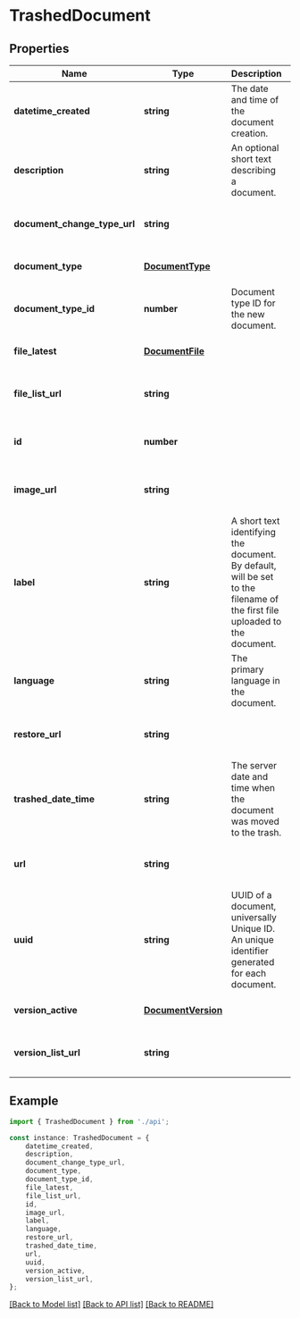 # TrashedDocument


## Properties

Name | Type | Description | Notes
------------ | ------------- | ------------- | -------------
**datetime_created** | **string** | The date and time of the document creation. | [optional] [readonly] [default to undefined]
**description** | **string** | An optional short text describing a document. | [optional] [default to undefined]
**document_change_type_url** | **string** |  | [optional] [readonly] [default to undefined]
**document_type** | [**DocumentType**](DocumentType.md) |  | [optional] [default to undefined]
**document_type_id** | **number** | Document type ID for the new document. | [default to undefined]
**file_latest** | [**DocumentFile**](DocumentFile.md) |  | [optional] [default to undefined]
**file_list_url** | **string** |  | [optional] [readonly] [default to undefined]
**id** | **number** |  | [optional] [readonly] [default to undefined]
**image_url** | **string** |  | [optional] [readonly] [default to undefined]
**label** | **string** | A short text identifying the document. By default, will be set to the filename of the first file uploaded to the document. | [optional] [default to undefined]
**language** | **string** | The primary language in the document. | [optional] [default to undefined]
**restore_url** | **string** |  | [optional] [readonly] [default to undefined]
**trashed_date_time** | **string** | The server date and time when the document was moved to the trash. | [optional] [readonly] [default to undefined]
**url** | **string** |  | [optional] [readonly] [default to undefined]
**uuid** | **string** | UUID of a document, universally Unique ID. An unique identifier generated for each document. | [optional] [readonly] [default to undefined]
**version_active** | [**DocumentVersion**](DocumentVersion.md) |  | [optional] [default to undefined]
**version_list_url** | **string** |  | [optional] [readonly] [default to undefined]

## Example

```typescript
import { TrashedDocument } from './api';

const instance: TrashedDocument = {
    datetime_created,
    description,
    document_change_type_url,
    document_type,
    document_type_id,
    file_latest,
    file_list_url,
    id,
    image_url,
    label,
    language,
    restore_url,
    trashed_date_time,
    url,
    uuid,
    version_active,
    version_list_url,
};
```

[[Back to Model list]](../README.md#documentation-for-models) [[Back to API list]](../README.md#documentation-for-api-endpoints) [[Back to README]](../README.md)
